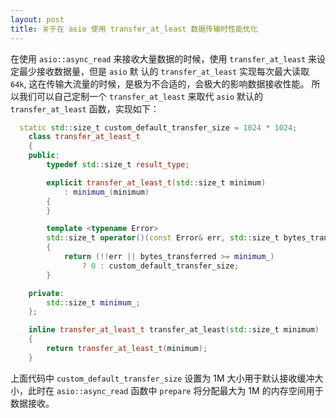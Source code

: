 ```yaml
---
layout: post
title: 关于在 asio 使用 transfer_at_least 数据传输时性能优化
---
```


在使用 `asio::async_read` 来接收大量数据的时候，使用 `transfer_at_least` 来设定最少接收数据量，但是 `asio` 默
认的 `transfer_at_least` 实现每次最大读取 `64k`, 这在传输大流量的时候，是极为不合适的，会极大的影响数据接收性能。
所以我们可以自己定制一个 `transfer_at_least` 来取代 `asio` 默认的 `transfer_at_least` 函数，实现如下：

```c++
  static std::size_t custom_default_transfer_size = 1024 * 1024;
	class transfer_at_least_t
	{
	public:
		typedef std::size_t result_type;

		explicit transfer_at_least_t(std::size_t minimum)
			: minimum_(minimum)
		{
		}

		template <typename Error>
		std::size_t operator()(const Error& err, std::size_t bytes_transferred)
		{
			return (!!err || bytes_transferred >= minimum_)
				? 0 : custom_default_transfer_size;
		}

	private:
		std::size_t minimum_;
	};

	inline transfer_at_least_t transfer_at_least(std::size_t minimum)
	{
		return transfer_at_least_t(minimum);
	}
```
上面代码中 `custom_default_transfer_size` 设置为 1M 大小用于默认接收缓冲大小，此时在 `asio::async_read` 函数中 `prepare` 将分配最大为 1M 的内存空间用于数据接收。


